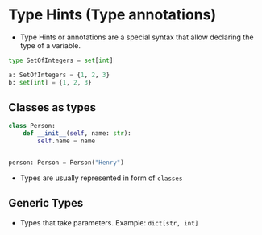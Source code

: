 # Type Hints (Type annotations)

- Type Hints or annotations are a special syntax that allow declaring the type of a variable.

```python
type SetOfIntegers = set[int]

a: SetOfIntegers = {1, 2, 3}
b: set[int] = {1, 2, 3}
```

## Classes as types

```python
class Person:
    def __init__(self, name: str):
        self.name = name


person: Person = Person("Henry")
```

- Types are usually represented in form of `classes`

## Generic Types

- Types that take parameters. Example: `dict[str, int]`
